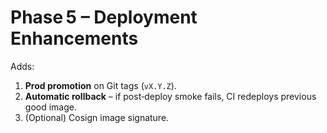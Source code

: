 # Phase 5 – Deployment Enhancements

Adds:
1. **Prod promotion** on Git tags (`vX.Y.Z`).
2. **Automatic rollback** – if post‑deploy smoke fails, CI redeploys previous good image.
3. (Optional) Cosign image signature.
